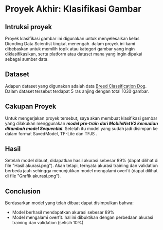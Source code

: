# Proyek Akhir: Klasifikasi Gambar

## Intruksi proyek

Proyek klasifikasi gambar ini digunakan untuk menyelesaikan kelas Dicoding Data Scientist tingkat menengah. dalam proyek ini kami dibebaskan untuk memilih topik atau kategori gambar yang ingin diklasifikasikan, serta platform atau dataset mana yang ingin dipakai sebagai sumber data.

## Dataset

Adapun dataset yang digunakan adalah data <a href="https://www.kaggle.com/datasets/yapwh1208/dogs-breed-dataset"> Breed Classification Dog</a>. Dalam dataset tersebut terdapat 5 ras anjing dengan total 1030 gambar.

## Cakupan Proyek

Untuk mengerjakan proyek tersebut, saya akan membuat klasifikasi gambar yang dilakukan menggunakan ***model pre-train dari MobileNetV2 kemudian ditambah model Sequential***. Setelah itu model yang sudah jadi disimpan ke dalam format SavedModel, TF-Lite dan TFJS .


## Hasil

Setelah model dibuat, didapatkan hasil akurasi sebesar 89% (dapat dilihat di file "Hasil akurasi.png"). Akan tetapi, ternyata akurasi training dan validation berbeda jauh sehingga menunjukkan model mengalami overfit (dapat dilihat di file "Grafik akurasi.png").

## Conclusion

Berdasarkan model yang telah dibuat dapat disimpulkan bahwa:
- Model berhasil mendapatkan akurasi sebesar 89%
- Model mengalami overfit. hal ini dibuktikan dengan perbedaan akurasi training dan validation (selisih 10%)
